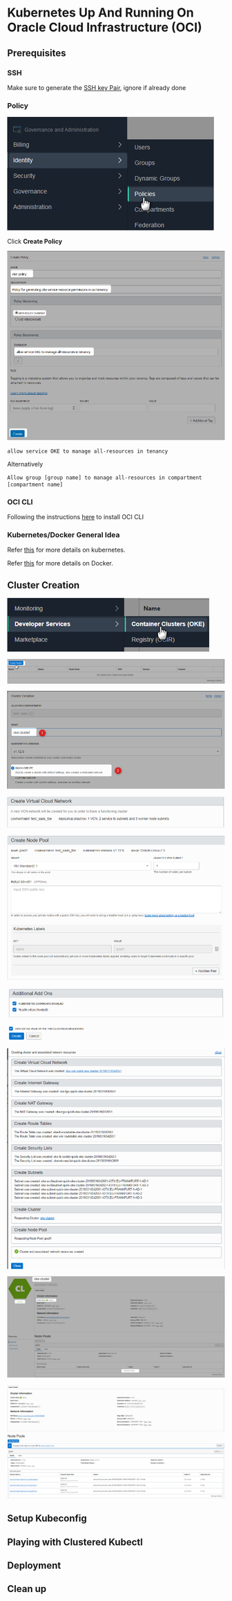 # Kubernetes Up And Running On Oracle Cloud Infrastructure (OCI)

## Prerequisites

### SSH

Make sure to generate the [SSH key Pair](GeneratingSshKey.md), ignore if already done

### Policy 

![](../resources/k8s-click-policies.png)

Click **Create Policy**

![](../resources/k8s-create-policy.png)

```
allow service OKE to manage all-resources in tenancy

```
Alternatively
```
Allow group [group name] to manage all-resources in compartment [compartment name]

```

### OCI CLI

Following the instructions [here](OciCliUpAndRunningOnWindows.md) to install OCI CLI


### Kubernetes/Docker General Idea

Refer [this](https://github.com/enabling-cloud/kubernetes-learning) for more details on kubernetes.

Refer [this](https://github.com/enabling-cloud/docker-learning) for more details on Docker.


## Cluster Creation

![](../resources/k8s-navigate-to-oke.png)

![](../resources/k8s-click-create-cluster.png)

![](../resources/k8s-cluster-name.png)


![](../resources/k8s-vcn-confirm.png)

![](../resources/k8s-node-pool-confirm.png)

![](../resources/k8s-add-aon.png)

![](../resources/k8s-cluster-creation-details.png)

![](../resources/k8s-cluster-creating.png)

![](../resources/k8s-cluster-created.png)


## Setup Kubeconfig



## Playing with Clustered Kubectl



## Deployment


## Clean up



```Powershell


```

